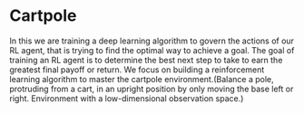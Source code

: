 # Cartpole
 In this we are training a deep learning algorithm to govern the actions of our RL agent, that is trying to find the optimal way to achieve a goal.
The goal of training an RL agent is to determine the best next step to take to earn the greatest final payoff or return. We focus on building a reinforcement learning algorithm to master the cartpole environment.(Balance a pole, protruding from a cart, in an upright position by only moving the base left or right. Environment with a low-dimensional observation space.)

